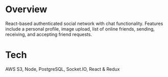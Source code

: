 
# Overview 

React-based authenticated social network with chat functionality.
Features include a personal profile, image upload, list of online friends, sending, receiving, and accepting friend requests. 

# Tech

AWS S3, Node, PostgreSQL, Socket.IO, React & Redux
